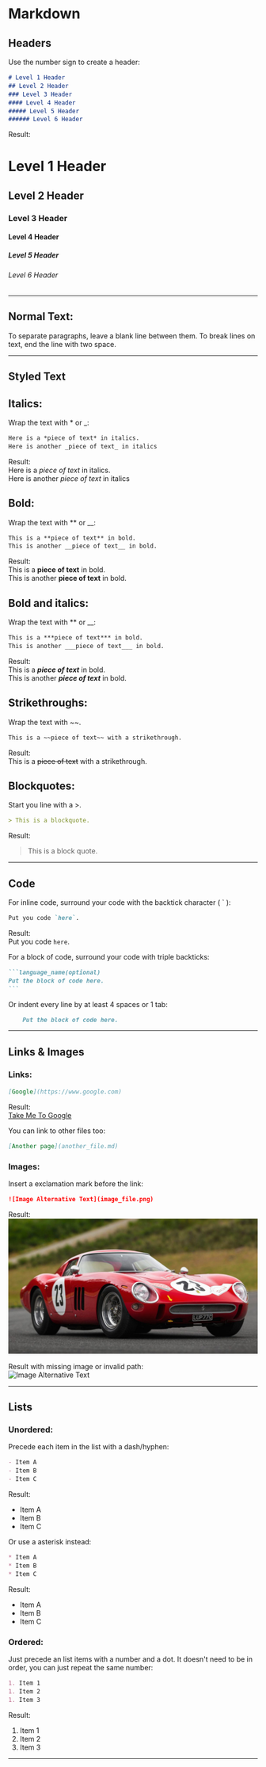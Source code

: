 # Markdown

## Headers
Use the number sign to create a header:
```markdown
# Level 1 Header
## Level 2 Header
### Level 3 Header
#### Level 4 Header
##### Level 5 Header
###### Level 6 Header
```
Result:
# Level 1 Header  
## Level 2 Header  
### Level 3 Header  
#### Level 4 Header  
##### Level 5 Header  
###### Level 6 Header

---
## Normal Text:
To separate paragraphs, leave a blank line between them.
To break lines on text, end the line with two space.

---
## Styled Text

## Italics:
Wrap the text with * or _:
```markdown
Here is a *piece of text* in italics.  
Here is another _piece of text_ in italics
```
Result:  
Here is a *piece of text* in italics.  
Here is another _piece of text_ in italics

## Bold:
Wrap the text with ** or __:
```markdown
This is a **piece of text** in bold.  
This is another __piece of text__ in bold.
```
Result:  
This is a **piece of text** in bold.  
This is another __piece of text__ in bold.

## Bold and italics:
Wrap the text with ** or __:
```markdown
This is a ***piece of text*** in bold.  
This is another ___piece of text___ in bold.
```
Result:  
This is a ***piece of text*** in bold.  
This is another ___piece of text___ in bold.

## Strikethroughs:
Wrap the text with ~~.
```markdown
This is a ~~piece of text~~ with a strikethrough.  
```
Result:  
This is a ~~piece of text~~ with a strikethrough.  

## Blockquotes:
Start you line with a >.
```markdown
> This is a blockquote.
```
Result:
> This is a block quote.

---
## Code

For inline code, surround your code with the backtick character ( \` ):

```markdown
Put you code `here`.
```

Result:  
Put you code `here`.

For a block of code, surround your code with triple backticks:

````markdown
```language_name(optional)
Put the block of code here.
```
````

Or indent every line by at least 4 spaces or 1 tab:

````markdown
    Put the block of code here.
````

---
## Links & Images

### Links:
```markdown
[Google](https://www.google.com)
```

Result:  
[Take Me To Google](https://www.google.com)

You can link to other files too:
```markdown
[Another page](another_file.md)
```

### Images:
Insert a exclamation mark before the link:
```markdown
![Image Alternative Text](image_file.png)
```
Result:  
![Image Alternative Text](./resources/images/ferrari-250-gto.jpg)

Result with missing image or invalid path:  
![Image Alternative Text](image_file.png)

---
## Lists

### Unordered:
Precede each item in the list with a dash/hyphen:
```markdown
- Item A
- Item B
- Item C
```
Result:  
- Item A
- Item B  
- Item C  

Or use a asterisk instead:
```markdown
* Item A
* Item B
* Item C
```
Result:
* Item A  
* Item B  
* Item C  

### Ordered:
Just precede an list items with a number and a dot. It doesn't need to be in order, you can just repeat the same number:

```markdown
1. Item 1
1. Item 2
1. Item 3
```
Result:  
1. Item 1
1. Item 2
1. Item 3

---